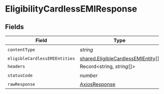 # EligibilityCardlessEMIResponse


## Fields

| Field                                                                                  | Type                                                                                   | Required                                                                               | Description                                                                            |
| -------------------------------------------------------------------------------------- | -------------------------------------------------------------------------------------- | -------------------------------------------------------------------------------------- | -------------------------------------------------------------------------------------- |
| `contentType`                                                                          | *string*                                                                               | :heavy_check_mark:                                                                     | N/A                                                                                    |
| `eligibleCardlessEMIEntities`                                                          | [shared.EligibleCardlessEMIEntity](../../models/shared/eligiblecardlessemientity.md)[] | :heavy_minus_sign:                                                                     | OK                                                                                     |
| `headers`                                                                              | Record<string, *string*[]>                                                             | :heavy_minus_sign:                                                                     | N/A                                                                                    |
| `statusCode`                                                                           | *number*                                                                               | :heavy_check_mark:                                                                     | N/A                                                                                    |
| `rawResponse`                                                                          | [AxiosResponse](https://axios-http.com/docs/res_schema)                                | :heavy_minus_sign:                                                                     | N/A                                                                                    |